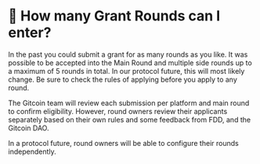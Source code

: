 # 🤔 How many Grant Rounds can I enter?

In the past you could submit a grant for as many rounds as you like. It was possible to be accepted into the Main Round and multiple side rounds up to a maximum of 5 rounds in total. In our protocol future, this will most likely change. Be sure to check the rules of applying before you apply to any round.

The Gitcoin team will review each submission per platform and main round to confirm eligibility. However, round owners review their applicants separately based on their own rules and some feedback from FDD, and the Gitcoin DAO.&#x20;

In a protocol future, round owners will be able to configure their rounds independently.&#x20;
